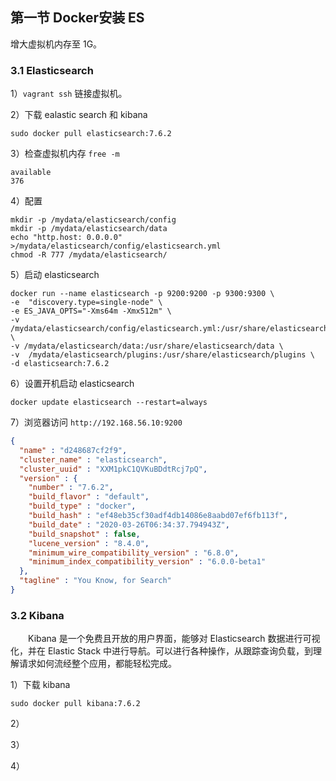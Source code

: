 ## 第一节 Docker安装 ES

增大虚拟机内存至 1G。

### 3.1 Elasticsearch


1）`vagrant ssh` 链接虚拟机。


2）下载 ealastic search 和 kibana

```shell
sudo docker pull elasticsearch:7.6.2
```

3）检查虚拟机内存 `free -m`

```shell
available
376
```

4）配置

```shell
mkdir -p /mydata/elasticsearch/config
mkdir -p /mydata/elasticsearch/data
echo "http.host: 0.0.0.0" >/mydata/elasticsearch/config/elasticsearch.yml
chmod -R 777 /mydata/elasticsearch/
```


5）启动 elasticsearch

```shell
docker run --name elasticsearch -p 9200:9200 -p 9300:9300 \
-e  "discovery.type=single-node" \
-e ES_JAVA_OPTS="-Xms64m -Xmx512m" \
-v /mydata/elasticsearch/config/elasticsearch.yml:/usr/share/elasticsearch/config/elasticsearch.yml \
-v /mydata/elasticsearch/data:/usr/share/elasticsearch/data \
-v  /mydata/elasticsearch/plugins:/usr/share/elasticsearch/plugins \
-d elasticsearch:7.6.2 
```


6）设置开机启动 elasticsearch

```shell
docker update elasticsearch --restart=always
```

7）浏览器访问 `http://192.168.56.10:9200`

```json
{
  "name" : "d248687cf2f9",
  "cluster_name" : "elasticsearch",
  "cluster_uuid" : "XXM1pkC1QVKuBDdtRcj7pQ",
  "version" : {
    "number" : "7.6.2",
    "build_flavor" : "default",
    "build_type" : "docker",
    "build_hash" : "ef48eb35cf30adf4db14086e8aabd07ef6fb113f",
    "build_date" : "2020-03-26T06:34:37.794943Z",
    "build_snapshot" : false,
    "lucene_version" : "8.4.0",
    "minimum_wire_compatibility_version" : "6.8.0",
    "minimum_index_compatibility_version" : "6.0.0-beta1"
  },
  "tagline" : "You Know, for Search"
}
```


### 3.2 Kibana

&emsp;&emsp;Kibana 是一个免费且开放的用户界面，能够对 Elasticsearch 数据进行可视化，并在 Elastic Stack 中进行导航。可以进行各种操作，从跟踪查询负载，到理解请求如何流经整个应用，都能轻松完成。

1）下载 kibana

```shell
sudo docker pull kibana:7.6.2
```


2）


3）


4）

